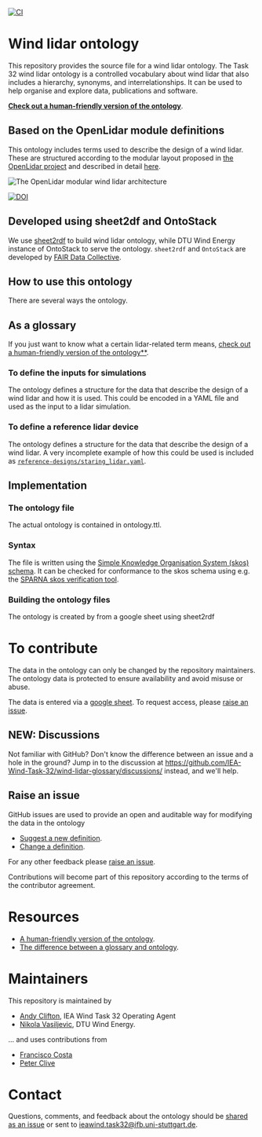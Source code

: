 [![CI](https://github.com/IEA-Wind-Task-32/wind-lidar-glossary/workflows/Sheet2RDF/badge.svg)](https://github.com/IEA-Wind-Task-32/wind-lidar-glossary/actions?query=workflow%3ASheet2RDF)

# Wind lidar ontology
This repository provides the source file for a wind lidar ontology. The Task 32 wind lidar ontology is a controlled vocabulary about wind lidar that also includes a hierarchy, synonyms, and interrelationships. It can be used to help organise and explore data, publications and software.

[**Check out a human-friendly version of the ontology**](http://vocab.ieawindtask32.org/wind-lidar-ontology/).


## Based on the OpenLidar module definitions
This ontology includes terms used to describe the design of a wind lidar. These are structured according to the modular layout proposed in [the OpenLidar project](https://doi.org/10.5281/zenodo.3414197) and described in detail [here](https://github.com/e-WindLidar/OpenLidarModuleDefinitions/).

![The OpenLidar modular wind lidar architecture](https://github.com/e-WindLidar/OpenLidarModuleDefinitions/blob/master/OpenLidarModules.png)

[![DOI](https://zenodo.org/badge/DOI/10.5281/zenodo.3414197.svg)](https://doi.org/10.5281/zenodo.3414197)

## Developed using sheet2df and OntoStack
We use [sheet2rdf](https://github.com/fair-data-collective/sheet2rdf) to build wind lidar ontology, while DTU Wind Energy instance of OntoStack to serve the ontology. `sheet2rdf` and `OntoStack` are developed by [FAIR Data Collective](https://dk.linkedin.com/company/fair-data-collective).


## How to use this ontology
There are several ways the ontology.

## As a glossary
If you just want to know what a certain lidar-related term means, [check out a human-friendly version of the ontology**](http://vocab.ieawindtask32.org/ontolidar/en/).

### To define the inputs for simulations
The ontology defines a structure for the data that describe the design of a wind lidar and how it is used. This could be encoded in a YAML file and used as the input to a lidar simulation.

### To define a reference lidar device
The ontology defines a structure for the data that describe the design of a wind lidar. A very incomplete example of how this could be used is included as [`reference-designs/staring_lidar.yaml`](https://github.com/IEA-Wind-Task-32/wind-lidar-glossary/blob/main/reference-designs/staring_lidar.yml).

## Implementation

### The ontology file
The actual ontology is contained in ontology.ttl.

### Syntax
The file is written using the [Simple Knowledge Organisation System (skos) schema](https://www.w3.org/2009/08/skos-reference/skos.html). It can be checked for conformance to the skos schema using e.g. the [SPARNA skos verification tool](https://labs.sparna.fr/skos-testing-tool/test?url=https://raw.githubusercontent.com/IEA-Wind-Task-32/wind-lidar-glossary/main/glossary.ttl&rules=anr,chr,dcc,dlv,el,hr,husv,ilc,ipl,ml,mri,ncl,oc,oilt,ol,otc,rc,rrc,strc,tchbc,uc,ucil,urc,usr&format=html).

### Building the ontology files
The ontology is created by from a google sheet using sheet2rdf

# To contribute
The data in the ontology can only be changed by the repository maintainers. The ontology data is protected to ensure availability and avoid misuse or abuse.

The data is entered via a [google sheet](https://docs.google.com/spreadsheets/d/1rC2bugsJzRpuINqbVKR7GO1xNHPvzUvrKEz-75MNdXY/edit?usp=sharing). To request access, please [raise an issue](https://github.com/IEA-Wind-Task-32/wind-lidar-glossary/issues/).

## NEW: Discussions
Not familiar with GitHub? Don't know the difference between an issue and a hole in the ground? Jump in to the discussion at https://github.com/IEA-Wind-Task-32/wind-lidar-glossary/discussions/ instead, and we'll help.

## Raise an issue
GitHub issues are used to provide an open and auditable way for modifying the data in the ontology
- [Suggest a new definition](https://github.com/IEA-Wind-Task-32/wind-lidar-glossary/issues/new?assignees=&labels=&template=new-definition.md&title=%5BNew+definition%5D).
- [Change a definition](https://github.com/IEA-Wind-Task-32/wind-lidar-glossary/issues/new?assignees=&labels=&template=change-definition.md&title=%5BChange+a+definition%5D).

For any other feedback please [raise an issue](https://github.com/IEA-Wind-Task-32/wind-lidar-glossary/issues/new?assignees=&labels=&template=new-definition.md&title=%5BNew+definition%5D).

Contributions will become part of this repository according to the terms of the contributor agreement.

# Resources
- [A human-friendly version of the ontology](http://vocab.ieawindtask32.org/ontolidar/en/).
- [The difference between a glossary and ontology](https://asistdl.onlinelibrary.wiley.com/doi/epdf/10.1002/bult.2013.1720390211).


# Maintainers
This repository is maintained by
- [Andy Clifton](https://github.com/andyclifton), IEA Wind Task 32 Operating Agent
- [Nikola Vasiljevic](https://github.com/niva83), DTU Wind Energy.

... and uses contributions from
- [Francisco Costa](https://github.com/pacocosta)
- [Peter Clive]()


# Contact
Questions, comments, and feedback about the ontology should be [shared as an issue](https://github.com/IEA-Wind-Task-32/wind-lidar-glossary/issues/new/choose) or sent to ieawind.task32@ifb.uni-stuttgart.de.
